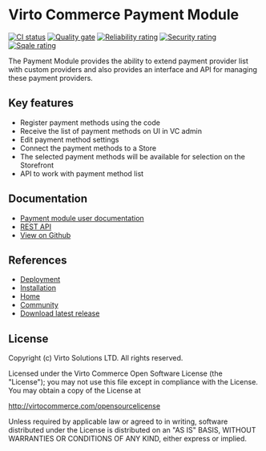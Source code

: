 # Virto Commerce Payment Module

[![CI status](https://github.com/VirtoCommerce/vc-module-payment/workflows/Module%20CI/badge.svg?branch=dev)](https://github.com/VirtoCommerce/vc-module-payment/actions?query=workflow%3A"Module+CI") [![Quality gate](https://sonarcloud.io/api/project_badges/measure?project=VirtoCommerce_vc-module-payment&metric=alert_status&branch=dev)](https://sonarcloud.io/dashboard?id=VirtoCommerce_vc-module-payment) [![Reliability rating](https://sonarcloud.io/api/project_badges/measure?project=VirtoCommerce_vc-module-payment&metric=reliability_rating&branch=dev)](https://sonarcloud.io/dashboard?id=VirtoCommerce_vc-module-payment) [![Security rating](https://sonarcloud.io/api/project_badges/measure?project=VirtoCommerce_vc-module-payment&metric=security_rating&branch=dev)](https://sonarcloud.io/dashboard?id=VirtoCommerce_vc-module-payment) [![Sqale rating](https://sonarcloud.io/api/project_badges/measure?project=VirtoCommerce_vc-module-payment&metric=sqale_rating&branch=dev)](https://sonarcloud.io/dashboard?id=VirtoCommerce_vc-module-payment)

The Payment Module provides the ability to extend payment provider list with custom providers and also provides an interface and API for managing these payment providers.

## Key features

* Register payment methods using the code
* Receive the list of payment methods on UI in VC admin
* Edit payment method settings
* Connect the payment methods to a Store
* The selected payment methods will be available for selection on the Storefront
* API to work with payment method list

## Documentation

* [Payment module user documentation](https://docs.virtocommerce.org/platform/user-guide/payment/overview/)
* [REST API](https://virtostart-demo-admin.govirto.com/docs/index.html?urls.primaryName=VirtoCommerce.Payment)
* [View on Github](https://github.com/VirtoCommerce/vc-module-payment)

## References

* [Deployment](https://docs.virtocommerce.org/platform/developer-guide/Tutorials-and-How-tos/Tutorials/deploy-module-from-source-code/)
* [Installation](https://docs.virtocommerce.org/platform/user-guide/modules-installation/)
* [Home](https://virtocommerce.com)
* [Community](https://www.virtocommerce.org)
* [Download latest release](https://github.com/VirtoCommerce/vc-module-payment/releases/latest)

## License
Copyright (c) Virto Solutions LTD. All rights reserved.

Licensed under the Virto Commerce Open Software License (the "License"); you may not use this file except in compliance with the License. You may obtain a copy of the License at

http://virtocommerce.com/opensourcelicense

Unless required by applicable law or agreed to in writing, software distributed under the License is distributed on an "AS IS" BASIS, WITHOUT WARRANTIES OR CONDITIONS OF ANY KIND, either express or implied.
